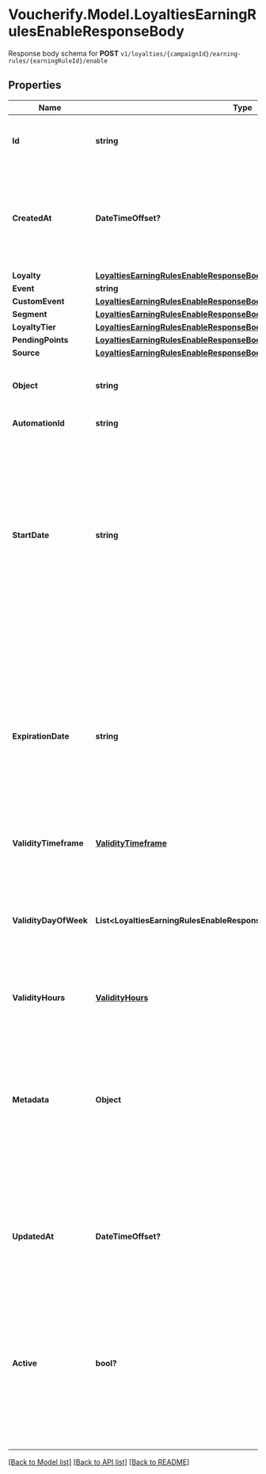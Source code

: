 # Voucherify.Model.LoyaltiesEarningRulesEnableResponseBody
Response body schema for **POST** `v1/loyalties/{campaignId}/earning-rules/{earningRuleId}/enable`

## Properties

Name | Type | Description | Notes
------------ | ------------- | ------------- | -------------
**Id** | **string** | Assigned by the Voucherify API, identifies the earning rule object. | [optional] 
**CreatedAt** | **DateTimeOffset?** | Timestamp representing the date and time when the earning rule was created. The value is shown in the ISO 8601 format. | [optional] 
**Loyalty** | [**LoyaltiesEarningRulesEnableResponseBodyLoyalty**](LoyaltiesEarningRulesEnableResponseBodyLoyalty.md) |  | [optional] 
**Event** | **string** |  | [optional] 
**CustomEvent** | [**LoyaltiesEarningRulesEnableResponseBodyCustomEvent**](LoyaltiesEarningRulesEnableResponseBodyCustomEvent.md) |  | [optional] 
**Segment** | [**LoyaltiesEarningRulesEnableResponseBodySegment**](LoyaltiesEarningRulesEnableResponseBodySegment.md) |  | [optional] 
**LoyaltyTier** | [**LoyaltiesEarningRulesEnableResponseBodyLoyaltyTier**](LoyaltiesEarningRulesEnableResponseBodyLoyaltyTier.md) |  | [optional] 
**PendingPoints** | [**LoyaltiesEarningRulesEnableResponseBodyPendingPoints**](LoyaltiesEarningRulesEnableResponseBodyPendingPoints.md) |  | [optional] 
**Source** | [**LoyaltiesEarningRulesEnableResponseBodySource**](LoyaltiesEarningRulesEnableResponseBodySource.md) |  | [optional] 
**Object** | **string** | The type of the object represented by JSON. Default is earning_rule. | [optional] [default to ObjectEnum.EarningRule]
**AutomationId** | **string** | For internal use by Voucherify. | [optional] 
**StartDate** | **string** | Start date defines when the earning rule starts to be active. Activation timestamp is presented in the ISO 8601 format. The earning rule is inactive before this date. If you do not define the start date for an earning rule, it will inherit the campaign start date by default. | [optional] 
**ExpirationDate** | **string** | Expiration date defines when the earning rule expires. Expiration timestamp is presented in the ISO 8601 format. The earning rule is inactive after this date. If you do not define the expiration date for an earning rule, it will inherit the campaign expiration date by default. | [optional] 
**ValidityTimeframe** | [**ValidityTimeframe**](ValidityTimeframe.md) |  | [optional] 
**ValidityDayOfWeek** | **List&lt;LoyaltiesEarningRulesEnableResponseBody.ValidityDayOfWeekEnum&gt;** | Integer array corresponding to the particular days of the week in which the voucher is valid.  - &#x60;0&#x60; Sunday - &#x60;1&#x60; Monday - &#x60;2&#x60; Tuesday - &#x60;3&#x60; Wednesday - &#x60;4&#x60; Thursday - &#x60;5&#x60; Friday - &#x60;6&#x60; Saturday | [optional] 
**ValidityHours** | [**ValidityHours**](ValidityHours.md) |  | [optional] 
**Metadata** | **Object** | The metadata object stores all custom attributes assigned to the earning rule. A set of key/value pairs that you can attach to an earning rule object. It can be useful for storing additional information about the earning rule in a structured format. | [optional] 
**UpdatedAt** | **DateTimeOffset?** | Timestamp representing the date and time when the earning rule was last updated in ISO 8601 format. | [optional] 
**Active** | **bool?** | A flag to toggle the earning rule on or off. You can disable an earning rule even though it&#39;s within the active period defined by the start_date and expiration_date of the campaign or the earning rule&#39;s own start_date and expiration_date. | [optional] [default to true]

[[Back to Model list]](../README.md#documentation-for-models) [[Back to API list]](../README.md#documentation-for-api-endpoints) [[Back to README]](../README.md)

